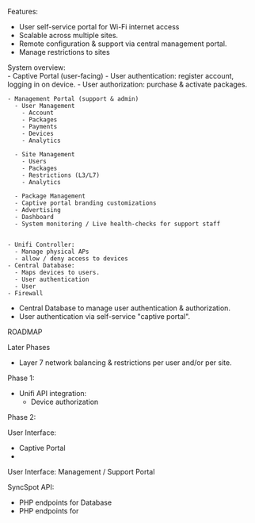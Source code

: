 Features:
- User self-service portal for Wi-Fi internet access
- Scalable across multiple sites.
- Remote configuration & support via central management portal.
- Manage restrictions to sites


System overview:  
    - Captive Portal (user-facing)
      - User authentication: register account, logging in on device.
      - User authorization: purchase & activate packages.

    - Management Portal (support & admin)
      - User Management
        - Account
        - Packages
        - Payments
        - Devices
        - Analytics

      - Site Management
        - Users
        - Packages
        - Restrictions (L3/L7)
        - Analytics

      - Package Management
      - Captive portal branding customizations
      - Advertising
      - Dashboard
      - System monitoring / Live health-checks for support staff


    - Unifi Controller:
      - Manage physical APs
      - allow / deny access to devices
    - Central Database:
      - Maps devices to users.
      - User authentication
      - User
    - Firewall


  - Central Database to manage user authentication & authorization.
  - User authentication via self-service "captive portal".

ROADMAP

Later Phases  
  - Layer 7 network balancing & restrictions per user and/or per site.

  Phase 1:
  - Unifi API integration:
    - Device authorization

  Phase 2:


  User Interface:
  - Captive Portal
  -   

  User Interface:
  Management / Support Portal



  SyncSpot API:
  - PHP endpoints for Database
  - PHP endpoints for
